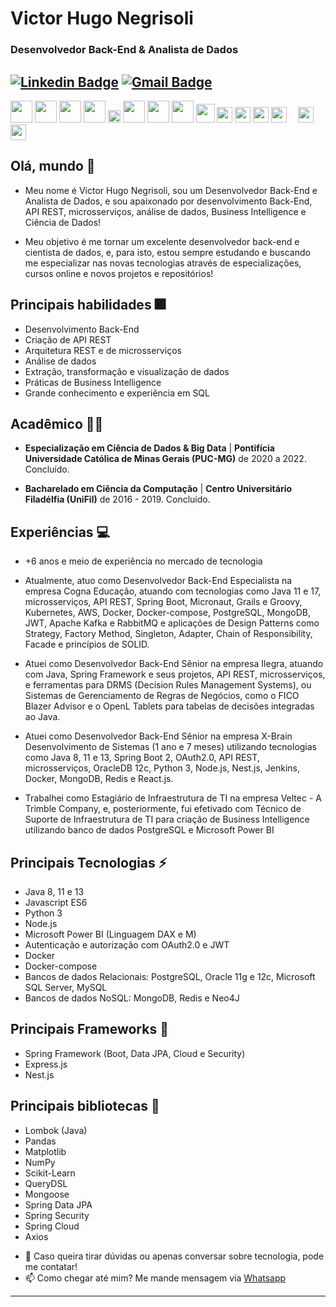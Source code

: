 # Victor Hugo Negrisoli
### Desenvolvedor Back-End & Analista de Dados

[![Linkedin Badge](https://img.shields.io/badge/-victorhugonegrisoli-blue?style=flat-square&logo=Linkedin&logoColor=white&link=https://www.linkedin.com/in/victorhugonegrisoli//)](https://www.linkedin.com/in/victorhugonegrisoli/) [![Gmail Badge](https://img.shields.io/badge/-victorhugonegrisoli.ccs@gmail.com-c14438?style=flat-square&logo=Gmail&logoColor=white&link=mailto:sakshamtaneja7861@gmail.com)](mailto:victorhugonegrisoli.ccs@gmail.com)
---

<span><img height="35px" src="https://cdn.svgporn.com/logos/java.svg"></span>
<span><img height="35px" src="https://cdn.svgporn.com/logos/javascript.svg"></span>
<span><img height="35px" src="https://cdn.svgporn.com/logos/nodejs.svg"></span>
<span><img height="35px" src="https://cdn.svgporn.com/logos/spring.svg"></span>
<span><img height="20px" src="https://cdn.svgporn.com/logos/express.svg"></span>
<span><img height="35px" src="https://cdn.svgporn.com/logos/python.svg"></span>
<span><img height="35px" src="https://cdn.svgporn.com/logos/nestjs.svg"></span>
<span><img height="35px" src="https://cdn.svgporn.com/logos/postgresql.svg"></span>
<span><img height="30px" src="https://cdn.svgporn.com/logos/mongodb.svg"></span>
<span><img height="25px" src="https://cdn.svgporn.com/logos/redis.svg"></span>
<span><img height="25px" src="https://cdn.svgporn.com/logos/react.svg"></span>
<span><img height="25px" src="https://cdn.svgporn.com/logos/docker.svg"></span>
<span><img height="25px" src="https://cdn.svgporn.com/logos/git.svg"></span>
<span><img height="10px" src="https://cdn.svgporn.com/logos/oracle.svg"></span>
<span><img height="25px" src="https://cdn.svgporn.com/logos/rabbitmq.svg"></span>
<span><img height="25px" src="https://cdn.svgporn.com/logos/oauth.svg"></span>

## Olá, mundo 👋

* Meu nome é Victor Hugo Negrisoli, sou um Desenvolvedor Back-End e Analista de Dados, e sou apaixonado por desenvolvimento Back-End, API REST, microsserviços, análise de dados, Business Intelligence e Ciência de Dados!

* Meu objetivo é me tornar um excelente desenvolvedor back-end e cientista de dados, e, para isto, estou sempre estudando e buscando me especializar nas novas tecnologias através de especializações, cursos online e novos projetos e repositórios!

## Principais habilidades :fireworks:

* Desenvolvimento Back-End
* Criação de API REST
* Arquitetura REST e de microsserviços
* Análise de dados
* Extração, transformação e visualização de dados
* Práticas de Business Intelligence
* Grande conhecimento e experiência em SQL

## Acadêmico 👨‍💻

* **Especialização em  Ciência de Dados & Big Data** | **Pontifícia Universidade Católica de Minas Gerais (PUC-MG)** de 2020 a 2022. Concluído.

* **Bacharelado em Ciência da Computação** | **Centro Universitário Filadélfia (UniFil)** de 2016 - 2019. Concluído.

## Experiências :computer:

* +6 anos e meio de experiência no mercado de tecnologia

* Atualmente, atuo como Desenvolvedor Back-End Especialista na empresa Cogna Educação, atuando com tecnologias como Java 11 e 17, microsserviços, API REST, Spring Boot, Micronaut, Grails e Groovy, Kubernetes, AWS, Docker, Docker-compose, PostgreSQL, MongoDB, JWT, Apache Kafka e RabbitMQ e aplicações de Design Patterns como Strategy, Factory Method, Singleton, Adapter, Chain of Responsibility, Facade e princípios de SOLID.

* Atuei como Desenvolvedor Back-End Sênior na empresa Ilegra, atuando com Java, Spring Framework e seus projetos, API REST, microsserviços, e ferramentas para DRMS (Decision Rules Management Systems), ou Sistemas de Gerenciamento de Regras de Negócios, como o FICO Blazer Advisor e o OpenL Tablets para tabelas de decisões integradas ao Java.

* Atuei como Desenvolvedor Back-End Sênior na empresa X-Brain Desenvolvimento de Sistemas (1 ano e 7 meses) utilizando tecnologias como Java 8, 11 e 13, Spring Boot 2, OAuth2.0, API REST, microsserviços, OracleDB 12c, Python 3, Node.js, Nest.js, Jenkins, Docker, MongoDB, Redis e React.js.

* Trabalhei como Estagiário de Infraestrutura de TI na empresa Veltec - A Trimble Company, e, posteriormente,
fui efetivado com Técnico de Suporte de Infraestrutura de TI para criação de Business Intelligence utilizando banco de dados PostgreSQL e Microsoft Power BI

## Principais Tecnologias ⚡

* Java 8, 11 e 13
* Javascript ES6
* Python 3
* Node.js
* Microsoft Power BI (Linguagem DAX e M)
* Autenticação e autorização com OAuth2.0 e JWT
* Docker
* Docker-compose
* Bancos de dados Relacionais: PostgreSQL, Oracle 11g e 12c, Microsoft SQL Server, MySQL
* Bancos de dados NoSQL: MongoDB, Redis e Neo4J 

## Principais Frameworks :hammer: 

* Spring Framework (Boot, Data JPA, Cloud e Security)
* Express.js
* Nest.js

## Principais bibliotecas :closed_book:

* Lombok (Java)
* Pandas
* Matplotlib
* NumPy
* Scikit-Learn
* QueryDSL
* Mongoose
* Spring Data JPA
* Spring Security
* Spring Cloud
* Axios

- 💬 Caso queira tirar dúvidas ou apenas conversar sobre tecnologia, pode me contatar! 
- 📫 Como chegar até mim? Me mande mensagem via [Whatsapp](https://wa.me/5543991475826)
---
